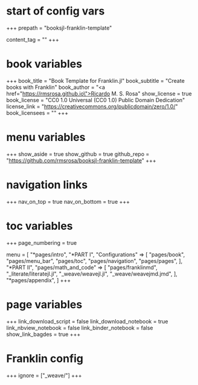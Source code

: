 # start of config vars
+++
prepath = "booksjl-franklin-template"

content_tag = ""
+++

# book variables
+++
book_title = "Book Template for Franklin.jl"
book_subtitle = "Create books with Franklin"
book_author = "<a href=\"https://rmsrosa.github.io\">Ricardo M. S. Rosa</a>"
show_license = true
book_license = "CC0 1.0 Universal (CC0 1.0) Public Domain Dedication"
license_link = "https://creativecommons.org/publicdomain/zero/1.0/"
book_licensees = ""
+++

# menu variables
+++
show_aside = true
show_github = true
github_repo = "https://github.com/rmsrosa/booksjl-franklin-template"
+++

# navigation links
+++
nav_on_top = true
nav_on_bottom = true
+++

# toc variables
+++
page_numbering = true

menu = [
    "*pages/intro",
    "*PART I",
    "Configurations" => [
        "pages/book",
        "pages/menu_bar",
        "pages/toc",
        "pages/navigation",
        "pages/pages",
    ],
    "*PART II",
    "pages/math_and_code" => [
        "pages/franklinmd",
        "_literate/literatejl.jl",
        "_weave/weavejl.jl",
        "_weave/weavejmd.jmd",
    ],
    "*pages/appendix",
]
+++

# page variables
+++
link_download_script = false
link_download_notebook = true
link_nbview_notebook = false
link_binder_notebook = false
show_link_bagdes = true
+++

# Franklin config
+++
ignore = ["_weave/"]
+++
